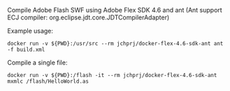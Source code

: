 Compile Adobe Flash SWF using Adobe Flex SDK 4.6 and ant
(Ant support ECJ compiler: org.eclipse.jdt.core.JDTCompilerAdapter)


Example usage:
```
docker run -v ${PWD}:/usr/src --rm jchprj/docker-flex-4.6-sdk-ant ant -f build.xml
```

Compile a single file:
```
docker run -v ${PWD}:/flash -it --rm jchprj/docker-flex-4.6-sdk-ant mxmlc /flash/HelloWorld.as
```
